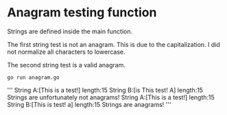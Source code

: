 # Anagram testing function

Strings are defined inside the main function.

The first string test is not an anagram. This is due to the capitalization. I did not normalize all characters to lowercase.

The second string test is a valid anagram.

`go run anagram.go`

'''
String A:[This is a test!] length:15  String B:[is This test! A] length:15
Strings are unfortunately not anagrams!
String A:[This is a test!] length:15  String B:[This is test! a] length:15
Strings are anagrams!
'''
